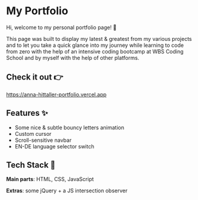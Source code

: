 # My Portfolio

Hi, welcome to my personal portfolio page! 💖

This page was built to display my latest & greatest from my various projects and to let you take a quick glance into my journey while learning to code from zero with the help of an intensive coding bootcamp at WBS Coding School and by myself with the help of other platforms.

## Check it out 👉

https://anna-hittaller-portfolio.vercel.app

## Features ✨

- Some nice & subtle bouncy letters animation
- Custom cursor
- Scroll-sensitive navbar
- EN-DE language selector switch

## Tech Stack 🌈

**Main parts**: HTML, CSS, JavaScript

**Extras**: some jQuery + a JS intersection observer
